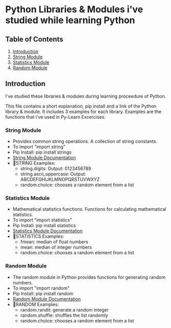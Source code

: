 # Python Libraries & Modules i've studied while learning Python

## Table of Contents
1. [Introduction](#introduction)
2. [String Module](#String)
3. [Statistics Module](#statistics)
4. [Random Module](#random)

## Introduction
I've studied these libraries & modules during learning proceedure of Python.

This file contains a short explanation, pip install and  a link of the Python library & module. It includes 3 examples for each library. Examples are the functions that i've used in Py-Learn Excercises.

### String Module
- Provides common string operations. A collection of string constants.
- To import "import string"
- Pip Install: pip install strings
- [String Module Documentation](https://docs.python.org/3/library/string.html)
- 🔻STRING Examples:
    - string.digits: Output: 0123456789
    - string.ascii_uppercase: Output: ABCDEFGHIJKLMNOPQRSTUVWXYZ
    - random.choice: chooses a random element from a list

### Statistics Module
- Mathematical statistics functions. Functions for calculating mathematical statistics.
- To import "import statistics"
- Pip Install: pip install statistics
- [Statistics Module Documentation](https://docs.python.org/3/library/statistics.html#module-statistics)
- 🔻STATISTICS Examples:
    - fmean: median of float numbers
    - mean: median of integer numbers
    - random.choice: chooses a random element from a list


### Random Module
- The random module in Python provides functions for generating random numbers.
- To import "import random"
- Pip Install: pip install random
- [Random Module Documentation](https://docs.python.org/3/library/random.html)
- 🔻RANDOM Examples: 
    - random.randit: generate a random integer
    - random.shuffle: shuffles the list randomly
    - random.choice: chooses a random element from a list
    


